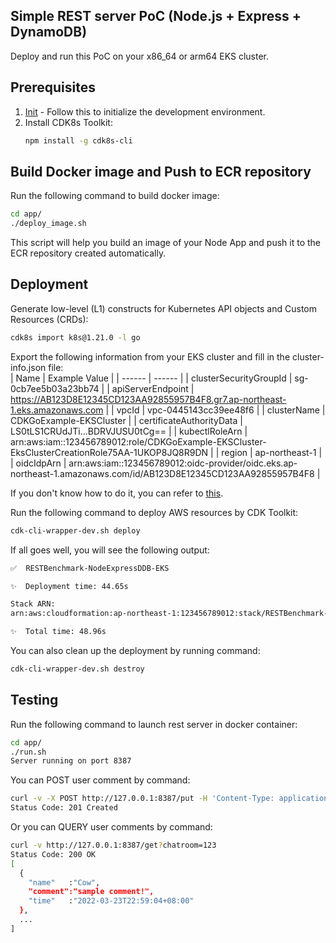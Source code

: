 ## Simple REST server PoC (Node.js + Express + DynamoDB)
Deploy and run this PoC on your x86_64 or arm64 EKS cluster.<br />

## Prerequisites
1. [Init](https://github.com/cowcoa/aws-restserver-benchmarking) - Follow this to initialize the development environment.
2. Install CDK8s Toolkit:
    ```sh
    npm install -g cdk8s-cli
    ```

## Build Docker image and Push to ECR repository
Run the following command to build docker image:<br />
  ```sh
  cd app/
  ./deploy_image.sh
  ```
This script will help you build an image of your Node App and push it to the ECR repository created automatically.

## Deployment
Generate low-level (L1) constructs for Kubernetes API objects and Custom Resources (CRDs):<br />
  ```sh
  cdk8s import k8s@1.21.0 -l go
  ```
Export the following information from your EKS cluster and fill in the cluster-info.json file:<br />
| Name | Example Value |
| ------ | ------ |
| clusterSecurityGroupId | sg-0cb7ee5b03a23bb74 |
| apiServerEndpoint | https://AB123D8E12345CD123AA92855957B4F8.gr7.ap-northeast-1.eks.amazonaws.com |
| vpcId | vpc-0445143cc39ee48f6 |
| clusterName | CDKGoExample-EKSCluster |
| certificateAuthorityData | LS0tLS1CRUdJTi...BDRVJUSU0tCg== |
| kubectlRoleArn | arn:aws:iam::123456789012:role/CDKGoExample-EKSCluster-EksClusterCreationRole75AA-1UKOP8JQ8R9DN |
| region | ap-northeast-1 |
| oidcIdpArn | arn:aws:iam::123456789012:oidc-provider/oidc.eks.ap-northeast-1.amazonaws.com/id/AB123D8E12345CD123AA92855957B4F8 |

If you don't know how to do it, you can refer to [this].

Run the following command to deploy AWS resources by CDK Toolkit:<br />
  ```sh
  cdk-cli-wrapper-dev.sh deploy
  ```
If all goes well, you will see the following output:<br />
  ```sh
  ✅  RESTBenchmark-NodeExpressDDB-EKS
  
  ✨  Deployment time: 44.65s
  
  Stack ARN:
  arn:aws:cloudformation:ap-northeast-1:123456789012:stack/RESTBenchmark-NodeExpressDDB-EKS/7794aa30-bb42-11ec-ac27-06e90b0496e1
  
  ✨  Total time: 48.96s
  ```
You can also clean up the deployment by running command:<br />
  ```sh
  cdk-cli-wrapper-dev.sh destroy
  ```

## Testing
Run the following command to launch rest server in docker container:<br />
  ```sh
  cd app/
  ./run.sh
  Server running on port 8387
  ```
You can POST user comment by command:
  ```sh
  curl -v -X POST http://127.0.0.1:8387/put -H 'Content-Type: application/json' -d '{"name": "Cow","comment": "sample comment!","chatRoom": "123"}'
  Status Code: 201 Created
  ```
Or you can QUERY user comments by command:
  ```sh
  curl -v http://127.0.0.1:8387/get?chatroom=123
  Status Code: 200 OK
  [
    {
      "name"   :"Cow",
      "comment":"sample comment!",
      "time"   :"2022-03-23T22:59:04+08:00"
    },
    ...
  ]
  ```

[this]: <https://github.com/cowcoa/aws-cdk-go-examples/tree/master/eks/arm64_cluster/>
  
